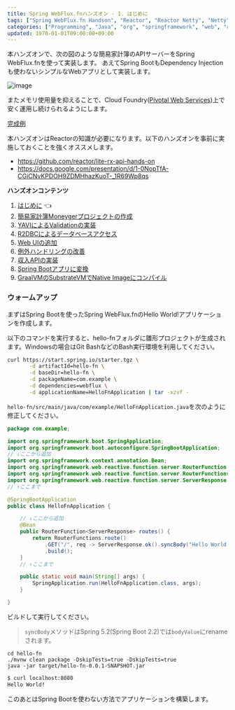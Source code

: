 ```yaml
---
title: Spring WebFlux.fnハンズオン - 1. はじめに
tags: ["Spring WebFlux.fn Handson", "Reactor", "Reactor Netty", "Netty", "Spring 5", "Spring WebFlux", "Java", "Cloud Foundry", "Pivotal Web Services", "Pivotal Cloud Foundry"]
categories: ["Programming", "Java", "org", "springframework", "web", "reactive"]
updated: 1970-01-01T09:00:00+09:00
---
```


本ハンズオンで、次の図のような簡易家計簿のAPIサーバーをSpring WebFlux.fnを使って実装します。
あえてSpring BootもDependency Injectionも使わないシンプルなWebアプリとして実装します。

![image](https://user-images.githubusercontent.com/106908/58406552-d2bb6880-80a4-11e9-8edf-e22d6015ebef.png)

またメモリ使用量を抑えることで、Cloud Foundry([Pivotal Web Services](https://run.pivotal.io))上で安く運用し続けられるようにします。

[完成例](https://moneyger.cfapps.io/)

本ハンズオンはReactorの知識が必要になります。以下のハンズオンを事前に実施しておくことを強くオススメします。

* https://github.com/reactor/lite-rx-api-hands-on
* https://docs.google.com/presentation/d/1-0NopTfA-CGiCNvKPDOH9ZDMHhazKuoT-_1R69Wp8qs

**ハンズオンコンテンツ**

1. [はじめに](/entries/500) 👈
1. [簡易家計簿Moneygerプロジェクトの作成](/entries/501)
1. [YAVIによるValidationの実装](/entries/502)
1. [R2DBCによるデータベースアクセス](/entries/503)
1. [Web UIの追加](/entries/504)
1. [例外ハンドリングの改善](/entries/505)
1. [収入APIの実装](/entries/506)
1. [Spring Bootアプリに変換](/entries/507)
1. [GraalVMのSubstrateVMでNative Imageにコンパイル](/entries/510)

### ウォームアップ

まずはSpring Bootを使ったSpring WebFlux.fnのHello World!アプリケーションを作成します。


以下のコマンドを実行すると、hello-fnフォルダに雛形プロジェクトが生成されます。Windowsの場合はGit BashなどのBash実行環境を利用してください。

```sh
curl https://start.spring.io/starter.tgz \
       -d artifactId=hello-fn \
       -d baseDir=hello-fn \
       -d packageName=com.example \
       -d dependencies=webflux \
       -d applicationName=HelloFnApplication | tar -xzvf -
```

`hello-fn/src/main/java/com/example/HelloFnApplication.java`を次のように修正してください。

```java
package com.example;

import org.springframework.boot.SpringApplication;
import org.springframework.boot.autoconfigure.SpringBootApplication;
// ↓ここから追加
import org.springframework.context.annotation.Bean;
import org.springframework.web.reactive.function.server.RouterFunction;
import org.springframework.web.reactive.function.server.RouterFunctions;
import org.springframework.web.reactive.function.server.ServerResponse;
// ↑ここまで

@SpringBootApplication
public class HelloFnApplication {

    // ↓ここから追加
    @Bean
    public RouterFunction<ServerResponse> routes() {
        return RouterFunctions.route()
            .GET("/", req -> ServerResponse.ok().syncBody("Hello World!"))
            .build();
    }
    // ↑ここまで

    public static void main(String[] args) {
        SpringApplication.run(HelloFnApplication.class, args);
    }

}
```

ビルドして実行してください。

> `syncBody`メソッドはSpring 5.2(Spring Boot 2.2)では`bodyValue`にrenameされます。

```
cd hello-fn
./mvnw clean package -DskipTests=true -DskipTests=true
java -jar target/hello-fn-0.0.1-SNAPSHOT.jar
```


```sh
$ curl localhost:8080
Hello World!
```

このあとはSpring Bootを使わない方法でアプリケーションを構築します。
